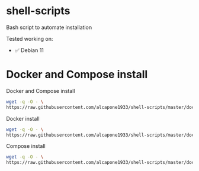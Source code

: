 # shell-scripts
Bash script to automate installation

Tested working on:

* :white_check_mark: Debian 11

# Docker and Compose install
Docker and Compose install
```bash
wget -q -O - \
https://raw.githubusercontent.com/alcapone1933/shell-scripts/master/docker/docker-and-compose-install.sh | bash
```
Docker install
```bash
wget -q -O - \
https://raw.githubusercontent.com/alcapone1933/shell-scripts/master/docker/docker-install.sh | bash
```
 Compose install
```bash
wget -q -O - \
https://raw.githubusercontent.com/alcapone1933/shell-scripts/master/docker/docker-compose-install.sh | bash
```
